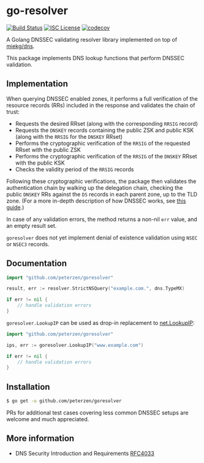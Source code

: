 go-resolver
===============

[![Build Status](https://travis-ci.org/peterzen/goresolver.svg?branch=master)](https://travis-ci.org/peterzen/goresolver)
[![ISC License](http://img.shields.io/badge/license-ISC-blue.svg)](http://copyfree.org)
[![codecov](https://codecov.io/gh/peterzen/goresolver/branch/master/graph/badge.svg)](https://codecov.io/gh/peterzen/goresolver)

A Golang DNSSEC validating resolver library implemented on top of [miekg/dns](https://github.com/miekg/dns).


This package implements DNS lookup functions that perform DNSSEC validation.  

## Implementation

When querying DNSSEC enabled zones, it performs a full verification of the resource records (RRs) included in the response and validates the chain of trust:

* Requests the desired RRset (along with the corresponding `RRSIG` record)
* Requests the `DNSKEY` records containing the public ZSK and public KSK (along with the `RRSIG` for the `DNSKEY` RRset)
* Performs the cryptographic verification of the `RRSIG` of the requested RRset with the public ZSK
* Performs the cryptographic verification of the `RRSIG` of the `DNSKEY` RRset with the public KSK
* Checks the validity period of the `RRSIG` records

Following these cryptographic verifications, the package then validates the authentication chain by walking up the delegation chain, checking the public `DNSKEY` RRs against the `DS` records in each parent zone, up to the TLD zone.  (For a more in-depth description of how DNSSEC works, see [this guide](https://www.cloudflare.com/dns/dnssec/how-dnssec-works/).)

In case of any validation errors, the method returns a non-nil `err` value, and an empty result set.  

`goresolver` does not yet implement denial of existence validation using `NSEC` or `NSEC3` records.

## Documentation

```Go
import "github.com/peterzen/goresolver"

result, err := resolver.StrictNSQuery("example.com.", dns.TypeMX)

if err != nil {
	// handle validation errors
}
```
`goresolver.LookupIP` can be used as drop-in replacement to [net.LookupIP](https://golang.org/pkg/net/#LookupIP):

```Go
import "github.com/peterzen/goresolver"

ips, err := goresolver.LookupIP("www.example.com")

if err != nil {
	// handle validation errors
}
```

## Installation

```bash
$ go get -u github.com/peterzen/goresolver
```

PRs for additional test cases covering less common DNSSEC setups are welcome and much appreciated.

## More information

* DNS Security Introduction and Requirements [RFC4033](https://tools.ietf.org/html/rfc4033)
